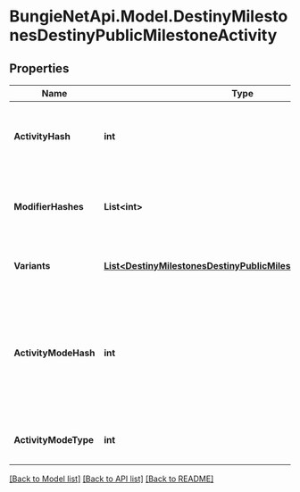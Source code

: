 
# BungieNetApi.Model.DestinyMilestonesDestinyPublicMilestoneActivity

## Properties

Name | Type | Description | Notes
------------ | ------------- | ------------- | -------------
**ActivityHash** | **int** | The hash identifier of the activity that&#39;s been chosen to be considered the canonical \&quot;conceptual\&quot; activity definition. This may have many variants, defined herein. | [optional] 
**ModifierHashes** | **List&lt;int&gt;** | The activity may have 0-to-many modifiers: if it does, this will contain the hashes to the DestinyActivityModifierDefinition that defines the modifier being applied. | [optional] 
**Variants** | [**List&lt;DestinyMilestonesDestinyPublicMilestoneActivityVariant&gt;**](DestinyMilestonesDestinyPublicMilestoneActivityVariant.md) | Every relevant variation of this conceptual activity, including the conceptual activity itself, have variants defined here. | [optional] 
**ActivityModeHash** | **int** | The hash identifier of the most specific Activity Mode under which this activity is played. This is useful for situations where the activity in question is - for instance - a PVP map, but it&#39;s not clear what mode the PVP map is being played under. If it&#39;s a playlist, this will be less specific: but hopefully useful in some way. | [optional] 
**ActivityModeType** | **int** | The enumeration equivalent of the most specific Activity Mode under which this activity is played. | [optional] 

[[Back to Model list]](../README.md#documentation-for-models)
[[Back to API list]](../README.md#documentation-for-api-endpoints)
[[Back to README]](../README.md)

